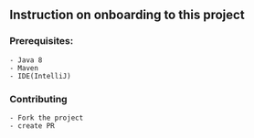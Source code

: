 ## Instruction on onboarding to this project
### Prerequisites:
	- Java 8
	- Maven
	- IDE(IntelliJ)
### Contributing
	- Fork the project
	- create PR
